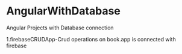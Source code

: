 # AngularWithDatabase
 Angular Projects with Database connection

1.firebaseCRUDApp-Crud operations on book.app is connected with  firebase